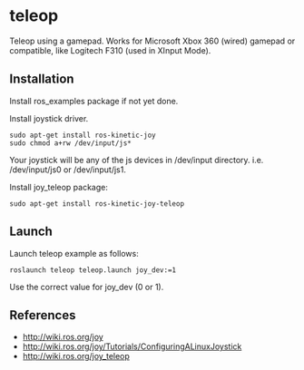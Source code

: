 # teleop

Teleop using a gamepad.
Works for Microsoft Xbox 360 (wired) gamepad or compatible, like Logitech F310 (used in XInput Mode).

## Installation

Install ros_examples package if not yet done.

Install joystick driver.
```
sudo apt-get install ros-kinetic-joy
sudo chmod a+rw /dev/input/js*
```
Your joystick will be any of the js devices in /dev/input directory. i.e. /dev/input/js0 or /dev/input/js1.

Install joy_teleop package:
```
sudo apt-get install ros-kinetic-joy-teleop
```

## Launch

Launch teleop example as follows:
```
roslaunch teleop teleop.launch joy_dev:=1
```

Use the correct value for joy_dev (0 or 1).

## References

- http://wiki.ros.org/joy
- http://wiki.ros.org/joy/Tutorials/ConfiguringALinuxJoystick
- http://wiki.ros.org/joy_teleop
